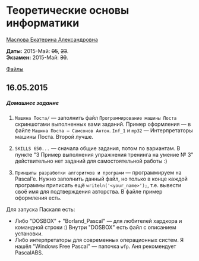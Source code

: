 # Теоретические основы информатики

[Маслова Екатерина Александровна](https://www.hse.ru/staff/eamaslova)

**Даты:** 2015-Май: ~~05~~, ~~23~~.  
**Экзамен:** 2015-Май: ~~30~~.

[Файлы](https://yadi.sk/d/l6_9Wl7Trgnix/150516%2C%20Теоретические%20основы%20информатики)


## 16.05.2015


##### Домашнее задание

1. `Машина Поста/` — заполнить файл `Программирование машины Поста` скриншотами выполненных вами заданий. Пример оформления — в файле `Машина Поста — Самсонов Антон`. `Inf_1` и `mp32` — Интерпретаторы машины Поста. Второй лучше.

2. `SKILLS 650...` — сначала общие задания, потом по вариантам.
В пункте "3 Пример выполнения упражнения тренинга на умение № 3" действительно нет заданий для самостоятельной работы :)

3. `Принципы разработки алгоритмов и программ` — программируем на Pascal'е. Нужно заполнить данный файл, но только в конце каждой программы приписать ещё `writeln('<your_name>');`, т.е. вывести своё имя для подтверждения авторства. В файле пример оформления есть.

Для запуска Паскаля есть:
* Либо "DOSBOX" + "Borland_Pascal" — для любителей хардкора и командной строки :) Внутри "DOSBOX" есть файл с описанием установки.
* Либо интерпретаторы для современных операционных систем. Я нашёл "Windows Free Pascal" — папочка `wfp`. Аня рекомендует PascalABS.
